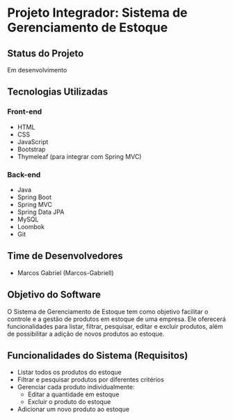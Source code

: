 # Projeto Integrador: Sistema de Gerenciamento de Estoque

## Status do Projeto
Em desenvolvimento

## Tecnologias Utilizadas
### Front-end
- HTML
- CSS
- JavaScript
- Bootstrap
- Thymeleaf (para integrar com Spring MVC)

### Back-end
- Java
- Spring Boot
- Spring MVC
- Spring Data JPA
- MySQL
- Loombok
- Git

## Time de Desenvolvedores
- Marcos Gabriel (Marcos-Gabriell)


## Objetivo do Software
O Sistema de Gerenciamento de Estoque tem como objetivo facilitar o controle e a gestão de produtos em estoque de uma empresa. Ele oferecerá funcionalidades para listar, filtrar, pesquisar, editar e excluir produtos, além de possibilitar a adição de novos produtos ao estoque.

## Funcionalidades do Sistema (Requisitos)
- Listar todos os produtos do estoque
- Filtrar e pesquisar produtos por diferentes critérios
- Gerenciar cada produto individualmente:
  - Editar a quantidade em estoque
  - Excluir o produto do estoque
- Adicionar um novo produto ao estoque

